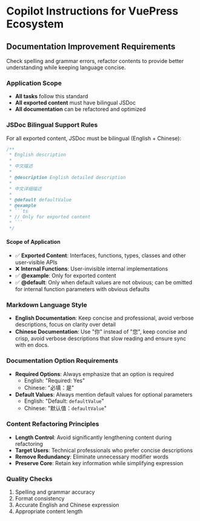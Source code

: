 # Copilot Instructions for VuePress Ecosystem

## Documentation Improvement Requirements

Check spelling and grammar errors, refactor contents to provide better understanding while keeping language concise.

### Application Scope

- **All tasks** follow this standard
- **All exported content** must have bilingual JSDoc
- **All documentation** can be refactored and optimized

### JSDoc Bilingual Support Rules

For all exported content, JSDoc must be bilingual (English + Chinese):

````typescript
/**
 * English description
 *
 * 中文描述
 *
 * @description English detailed description
 *
 * 中文详细描述
 *
 * @default defaultValue
 * @example
 * ```ts
 * // Only for exported content
 * ```
 */
````

#### Scope of Application

- ✅ **Exported Content**: Interfaces, functions, types, classes and other user-visible APIs
- ❌ **Internal Functions**: User-invisible internal implementations
- ✅ **@example**: Only for exported content
- ✅ **@default**: Only when default values are not obvious; can be omitted for internal function parameters with obvious defaults

### Markdown Language Style

- **English Documentation**: Keep concise and professional, avoid verbose descriptions, focus on clarity over detail
- **Chinese Documentation**: Use "你" instead of "您", keep concise and crisp, avoid verbose descriptions that slow reading and ensure sync with en docs.

### Documentation Option Requirements

- **Required Options**: Always emphasize that an option is required
  - English: "Required: Yes"
  - Chinese: "必填：是"
- **Default Values**: Always mention default values for optional parameters
  - English: "Default: `defaultValue`"
  - Chinese: "默认值：`defaultValue`"

### Content Refactoring Principles

- **Length Control**: Avoid significantly lengthening content during refactoring
- **Target Users**: Technical professionals who prefer concise descriptions
- **Remove Redundancy**: Eliminate unnecessary modifier words
- **Preserve Core**: Retain key information while simplifying expression

### Quality Checks

1. Spelling and grammar accuracy
2. Format consistency
3. Accurate English and Chinese expression
4. Appropriate content length
